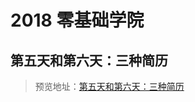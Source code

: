 # 2018 零基础学院

## 第五天和第六天：三种简历

> 预览地址：[第五天和第六天：三种简历](https://yingzhiji.github.io/ife/2018/零基础学院/day05-06/resume.html)
